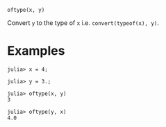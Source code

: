 ```
oftype(x, y)
```

Convert `y` to the type of `x` i.e. `convert(typeof(x), y)`.

# Examples

```jldoctest
julia> x = 4;

julia> y = 3.;

julia> oftype(x, y)
3

julia> oftype(y, x)
4.0
```
